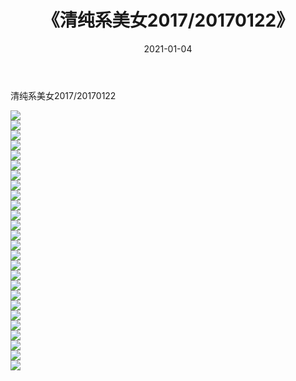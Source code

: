 ﻿---
layout: post
title:  《清纯系美女2017/20170122》
date:   2021-01-04
img: http://img.660000.xyz/Sharelink/清纯系美女/2017/20170122/000.jpg
categories: [美女, 清纯, 唯美]
---

清纯系美女2017/20170122

 ![](http://img.660000.xyz/Sharelink/清纯系美女/2017/20170122/001.jpg) <br>![](http://img.660000.xyz/Sharelink/清纯系美女/2017/20170122/002.jpg) <br>![](http://img.660000.xyz/Sharelink/清纯系美女/2017/20170122/003.jpg) <br>![](http://img.660000.xyz/Sharelink/清纯系美女/2017/20170122/004.jpg) <br>![](http://img.660000.xyz/Sharelink/清纯系美女/2017/20170122/005.jpg) <br>![](http://img.660000.xyz/Sharelink/清纯系美女/2017/20170122/006.jpg) <br>![](http://img.660000.xyz/Sharelink/清纯系美女/2017/20170122/007.jpg) <br>![](http://img.660000.xyz/Sharelink/清纯系美女/2017/20170122/008.jpg) <br>![](http://img.660000.xyz/Sharelink/清纯系美女/2017/20170122/009.jpg) <br>![](http://img.660000.xyz/Sharelink/清纯系美女/2017/20170122/010.jpg) <br>![](http://img.660000.xyz/Sharelink/清纯系美女/2017/20170122/011.jpg) <br>![](http://img.660000.xyz/Sharelink/清纯系美女/2017/20170122/012.jpg) <br>![](http://img.660000.xyz/Sharelink/清纯系美女/2017/20170122/013.jpg) <br>![](http://img.660000.xyz/Sharelink/清纯系美女/2017/20170122/014.jpg) <br>![](http://img.660000.xyz/Sharelink/清纯系美女/2017/20170122/015.jpg) <br>![](http://img.660000.xyz/Sharelink/清纯系美女/2017/20170122/016.jpg) <br>![](http://img.660000.xyz/Sharelink/清纯系美女/2017/20170122/017.jpg) <br>![](http://img.660000.xyz/Sharelink/清纯系美女/2017/20170122/018.jpg) <br>![](http://img.660000.xyz/Sharelink/清纯系美女/2017/20170122/019.jpg) <br>![](http://img.660000.xyz/Sharelink/清纯系美女/2017/20170122/020.jpg) <br>![](http://img.660000.xyz/Sharelink/清纯系美女/2017/20170122/021.jpg) <br>![](http://img.660000.xyz/Sharelink/清纯系美女/2017/20170122/022.jpg) <br>![](http://img.660000.xyz/Sharelink/清纯系美女/2017/20170122/023.jpg) <br>![](http://img.660000.xyz/Sharelink/清纯系美女/2017/20170122/024.jpg) <br>![](http://img.660000.xyz/Sharelink/清纯系美女/2017/20170122/025.jpg) <br>![](http://img.660000.xyz/Sharelink/清纯系美女/2017/20170122/026.jpg) <br>